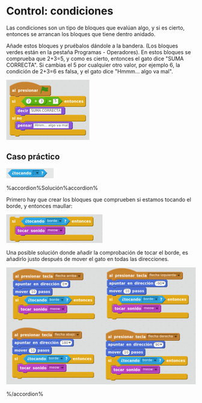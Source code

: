 
# Control: condiciones

Las condiciones son un tipo de bloques que evalúan algo, y si es cierto, entonces se arrancan los bloques que tiene dentro anidado.

Añade estos bloques y pruébalos dándole a la bandera. (Los bloques verdes están en la pestaña Programas - Operadores). En estos bloques se comprueba que 2+3=5, y como es cierto, entonces el gato dice "SUMA CORRECTA". Si cambias el 5 por cualquier otro valor, por ejemplo 6, la condición de 2+3=6 es falsa, y el gato dice "Hmmm... algo va mal". 

![](img/Seleccion_021.1.png)
## Caso práctico

![](img/Seleccion_053.png)


%accordion%Solución%accordion%

Primero hay que crear los bloques que comprueben si estamos tocando el borde, y entonces maullar:

![](img/Seleccion_020.1.png)

Una posible solución donde añadir la comprobación de tocar el borde, es añadirlo justo después de mover el gato en todas las direcciones.

![](img/Seleccion_086.png)

%/accordion%